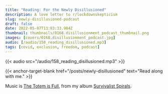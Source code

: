 ```yaml
---
title: "Reading: For the Newly Disillusioned"
description: A love letter to r/lockdownskepticism
slug: newly-disillusioned-podcast
draft: false
date: 2022-05-07T13:03:33.984Z
thumbnail: thumbnails/0168.disillusionment_podcast_thumbnail.png
images: [covers/0168.disillusionment_podcast.jpg]
audio: [/audio/158_reading_disillusioned.mp3]
tags: [covid, exclusion, freedom, podcast]
---
```


{{< audio src="/audio/158_reading_disillusioned.mp3" >}}

{{< anchor-target-blank href="/posts/newly-disillusioned" text="Read along with me." >}}

Music is [The Totem is Full][totem], from my album [Survivalist Spirals][survivalist].

[totem]: https://music.youtube.com/watch?v=Mc3J5j0LlLw&list=OLAK5uy_n-hmaqbD7Nqj_tka-SfifhpF-MOL0B6yY

[survivalist]: https://distrokid.com/hyperfollow/bartholomy/survivalist-spirals
